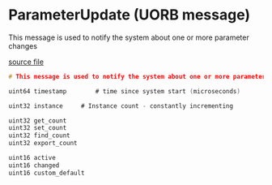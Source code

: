 # ParameterUpdate (UORB message)

This message is used to notify the system about one or more parameter changes

[source file](https://github.com/PX4/PX4-Autopilot/blob/release/1.15/msg/ParameterUpdate.msg)

```c
# This message is used to notify the system about one or more parameter changes

uint64 timestamp		# time since system start (microseconds)

uint32 instance		# Instance count - constantly incrementing

uint32 get_count
uint32 set_count
uint32 find_count
uint32 export_count

uint16 active
uint16 changed
uint16 custom_default

```
